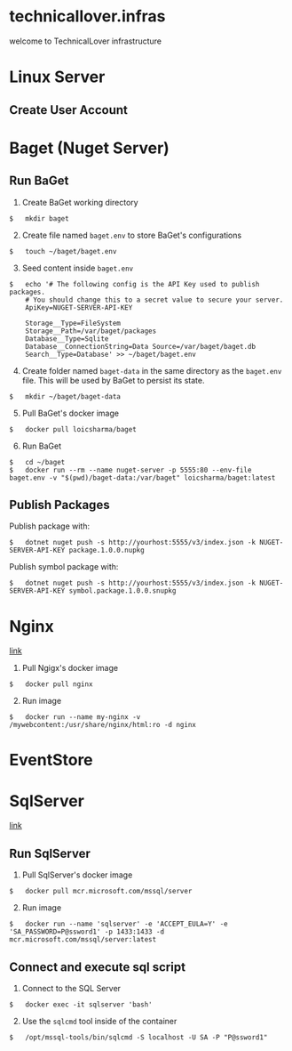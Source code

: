 # technicallover.infras

welcome to TechnicalLover infrastructure

# Linux Server

## Create User Account

# Baget (Nuget Server)

## Run BaGet

1. Create BaGet working directory

```
$   mkdir baget
```

2. Create file named `baget.env` to store BaGet's configurations

```
$   touch ~/baget/baget.env
```

3. Seed content inside `baget.env`

```
$   echo '# The following config is the API Key used to publish packages.
    # You should change this to a secret value to secure your server.
    ApiKey=NUGET-SERVER-API-KEY

    Storage__Type=FileSystem
    Storage__Path=/var/baget/packages
    Database__Type=Sqlite
    Database__ConnectionString=Data Source=/var/baget/baget.db
    Search__Type=Database' >> ~/baget/baget.env
```

4. Create folder named `baget-data` in the same directory as the `baget.env` file. This will be used by BaGet to persist its state.

```
$   mkdir ~/baget/baget-data
```

5. Pull BaGet's docker image

```
$   docker pull loicsharma/baget
```

6. Run BaGet

```
$   cd ~/baget
$   docker run --rm --name nuget-server -p 5555:80 --env-file baget.env -v "$(pwd)/baget-data:/var/baget" loicsharma/baget:latest
```

## Publish Packages

Publish package with:

```
$   dotnet nuget push -s http://yourhost:5555/v3/index.json -k NUGET-SERVER-API-KEY package.1.0.0.nupkg
```

Publish symbol package with:

```
$   dotnet nuget push -s http://yourhost:5555/v3/index.json -k NUGET-SERVER-API-KEY symbol.package.1.0.0.snupkg
```

# Nginx

[link](https://hub.docker.com/_/nginx)

1. Pull Ngigx's docker image

```
$   docker pull nginx
```

2. Run image

```
$   docker run --name my-nginx -v /mywebcontent:/usr/share/nginx/html:ro -d nginx
```

# EventStore

# SqlServer

[link](https://docs.microsoft.com/en-us/sql/linux/quickstart-install-connect-docker?view=sql-server-ver15&pivots=cs1-bash)

## Run SqlServer

1. Pull SqlServer's docker image

```
$   docker pull mcr.microsoft.com/mssql/server
```

2. Run image

```
$   docker run --name 'sqlserver' -e 'ACCEPT_EULA=Y' -e 'SA_PASSWORD=P@ssword1' -p 1433:1433 -d mcr.microsoft.com/mssql/server:latest
```

## Connect and execute sql script

1. Connect to the SQL Server

```
$   docker exec -it sqlserver 'bash'
```

2. Use the `sqlcmd` tool inside of the container

```
$   /opt/mssql-tools/bin/sqlcmd -S localhost -U SA -P "P@ssword1"
```
